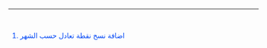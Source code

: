 
<hr>
<br/>
<ol type="1">
<li style="color: rgb(3,72,246)">اضافة نسخ نقطة تعادل حسب الشهر </li>

</ol>  
